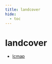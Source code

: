 ```yaml
---
title: landcover
hide:
  - toc
---
```


# landcover

- [lcmap](/home/library/data/lcmap/)  
  <small></small>